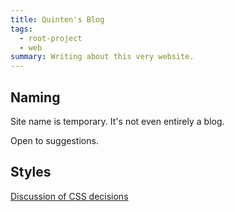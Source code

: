 ```yaml
---
title: Quinten's Blog
tags:
  - root-project
  - web
summary: Writing about this very website.
---
```


## Naming

Site name is temporary. It's not even entirely a blog.

Open to suggestions.

## Styles

[Discussion of CSS decisions](css)
